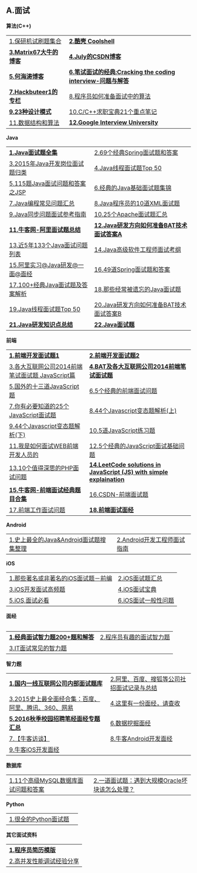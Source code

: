 <h2>A.面试</h2>

<strong>算法(C++)</strong>
<table>
  <tr>
    <td><a href="http://www.guolanzhe.com/?p=582#more-582">1.保研机试刷题集合</a></td>
    <td><a href="http://coolshell.cn/"><strong>2.酷壳&nbsp;Coolshell</strong></a></td>
  </tr>
  <tr>
    <td><a href="http://www.matrix67.com/blog/"><strong>3.Matrix67大牛的博客</strong></a></td>
    <td><a href="http://blog.csdn.net/v_JULY_v"><strong>4.July的CSDN博客</strong></a></td>
  </tr>
  <tr>
    <td><a href="http://zhedahht.blog.163.com/"><strong>5.何海涛博客</strong></a></td>
    <td><a href="http://www.hawstein.com/posts/ctci-solutions-contents.html"><strong>6.笔试面试的经典:Cracking the coding interview-问题与解答</strong></a></td>
  </tr>
  <tr>
    <td><a href="http://blog.csdn.net/hackbuteer1"><strong>7.Hackbuteer1的专栏</strong></a></td>
    <td><a href="http://bbs.jointforce.com/topic/16983">8.程序员如何准备面试中的算法</a></td>
  </tr>
  <tr>
    <td><a href="http://www.2cto.com//special/javamsh/"><strong>9.23种设计模式</strong></a></td>
    <td><a href="http://www.cnblogs.com/lanxuezaipiao/p/4127904.html">10.C/C++求职宝典21个重点笔记</a></td>
  </tr>
  <tr>
    <td><a href="https://github.com/hehe520/Data-structure-and-algorithm">11.数据结构和算法</a></td>
    <td><a href="https://github.com/jwasham/google-interview-university#google-interview-university"><Strong>12.Google Interview University</Strong></a></td>
  </tr>
</table>

<strong>Java</strong>
<table>
  <tr>
    <td><a href="http://blog.csdn.net/jackfrued/article/details/44921941"><strong>1.Java面试题全集</strong></a></td>
    <td><a href="http://developer.51cto.com/art/201605/510561.htm?utm_source=tuicool&amp;utm_medium=referral">2.69个经典Spring面试题和答案</a></td>
  </tr>
  <tr>
    <td><a href="http://www.codeceo.com/article/201-java-interview-qa.html">3.2015年Java开发岗位面试题归类</a></td>
    <td><a href="http://www.importnew.com/12773.html">4.Java线程面试题Top 50</a></td>
  </tr>
  <tr>
    <td><a href="http://www.zicheng.net/article/68.htm">5.115题Java面试问题和答案之JSP</a></td>
    <td><a href="http://www.codeceo.com/article/java-interview-question.html">6.经典的Java基础面试题集锦</a></td>
  </tr>
  <tr>
    <td><a href="http://www.codeceo.com/article/java-programming-tips.html">7.Java编程常见问题汇总</a></td>
    <td><a href="http://www.codeceo.com/article/10-xml-questions-java-programmer.html">8.Java程序员的10道XML面试题</a></td>
  </tr>
  <tr>
    <td><a href="http://www.codeceo.com/article/java-asy-interview.html">9.Java同步问题面试参考指南</a></td>
    <td><a href="http://www.codeceo.com/article/15-apache-interview-question.html">10.25个Apache面试题汇总</a></td>
  </tr>
  <tr>
    <td><a href="http://www.nowcoder.com/discuss/5949"><strong>11.牛客网-阿里面试题总结</strong></a></td>
    <td><a href="http://mp.weixin.qq.com/s?__biz=MzI0NjUxNTY5Nw==&mid=2247483720&idx=1&sn=62049558dd5bc0df04f28cd6555189fc&scene=1&srcid=08202rcrU3JiEoJ0TgIw5lGV#rd"><strong>12.Java研发方向如何准备BAT技术面试答案A</strong></a></td>
  </tr>
  <tr>
    <td><a href="http://www.codeceo.com/article/133-java-interview-5-years.html">13.近5年133个Java面试问题列表</a></td>
    <td><a href="http://www.codeceo.com/article/java-developer-interview-list.html">14.Java高级软件工程师面试考纲</a></td>
  </tr>
  <tr>
    <td><a href="https://my.oschina.net/hosee/blog/652410">15.阿里实习@Java研发@一面@面经</a></td>
    <td><a href="http://bbs.jointforce.com/topic/20501">16.49道Spring面试题和答案</a></td>
  </tr>
  <tr>
    <td><a href="http://www.nowcoder.com/discuss/2917">17.100+经典Java面试题及答案解析</a></td>
    <td><a href="http://www.codeceo.com/article/java-interview-forget.html">18.那些经常被遗忘的Java面试题</a></td>
  </tr>
  <tr>
    <td><a href="http://www.importnew.com/12773.html">19.Java线程面试题Top 50</a></td>
    <td><a href="http://www.nowcoder.com/discuss/6890">20.Java研发方向如何准备BAT技术面试答案B</a></td>
  </tr>
  <tr>
    <td><a href="https://github.com/it-interview/easy-job"><Strong>21.Java研发知识点总结</Strong></a></td>
    <td><a href="http://www.jfox.info/"><Strong>22.Java面试题</Strong></a></td>
  </tr>
</table>

<strong>前端</strong>
<table>
  <tr>
    <td><a href="https://github.com/markyun/My-blog/tree/master/Front-end-Developer-Questions/Questions-and-Answers?utm_source=ourjs.com"><strong>1.前端开发面试题1</strong></a></td>
    <td><a href="https://github.com/hawx1993/Front-end-Interview-questions"><strong>2.前端开发面试题2</strong></a></td>
  </tr>
  <tr>
    <td><a href="http://www.codeceo.com/article/2014-javascript-interview.html">3.各大互联网公司2014前端笔试面试题 JavaScript篇</a></td>
     <td><a href="http://www.cnblogs.com/coco1s/category/831730.html"><strong>4.BAT及各大互联网公司2014前端笔试面试题</strong></a></td>
  </tr>
  <tr>
    <td><a href="http://www.58maisui.com/2016/06/03/a-88/">5.国外的十三道JavaScript题</a></td>
    <td><a href="http://ourjs.com/detail/542152eb91e3afe823000004">6.5个经典的前端面试问题</a></td>
  </tr>
  <tr>
    <td><a href="http://www.open-open.com/lib/view/open1451796617120.html">7.你有必要知道的25个JavaScript面试题</a></td>
    <td><a href="https://segmentfault.com/a/1190000005681454">8.44个Javascript变态题解析(上)</a></td>
  </tr>
  <tr>
    <td><a href="https://segmentfault.com/a/1190000005682214">9.44个Javascript变态题解析(下)</a></td>
    <td><a href="http://www.spotty.com.cn/archives/99/">10.5道JavaScript练习题</a></td>
  </tr>
  <tr>
    <td><a href="http://www.techug.com/interviewing-a-front-end-developer">11.我是如何面试WEB前端开发人员的</a></td>
    <td><a href="http://www.codeceo.com/article/5-javascript-interview-question.html">12.5个经典的JavaScript面试基础问题</a></td>
  </tr>
  <tr>
    <td><a href="http://www.58maisui.com/2016/05/01/article-61/">13.10个值得深思的PHP面试问题</a></td>
     <td><a href="https://github.com/hanzichi/leetcode"><strong>14.LeetCode solutions in JavaScript (JS) with simple explaination</strong></a></td>
  </tr>
  <tr>
    <td><a href="http://www.nowcoder.com/ta/front-end-interview"><strong>15.牛客网-前端面试经典题目合集</strong></a></td>
    <td><a href="http://blog.csdn.net/kongjiea/article/details/46341575">16.CSDN-前端面试题</a></td>
  </tr>
  <tr>
    <td><a href="https://github.com/h5bp/Front-end-Developer-Interview-Questions/tree/master/Translations/Chinese">17.前端工作面试问题</a></td>
    <td><a href="https://github.com/EdgarLovesProgramming/FE-Learning"><Strong>18.前端面试面经</Strong></a></td>
  </tr>
</table>

<strong>Android</strong>
<table>
  <tr>
    <td><a href="http://blog.csdn.net/wdong_love_cl/article/details/52084720">1.史上最全的Java&amp;Android面试题搜集整理</a></td>
    <td><a href="http://www.diycode.cc/wiki/androidinterview">2.Android开发工程师面试指南</a></td>
  </tr>
  
</table>

<strong>iOS</strong>
<table>
  <tr>
    <td><a href="http://www.jianshu.com/p/8f16613861fa">1.那些著名或非著名的iOS面试题－前编</a></td>
    <td><a href="http://www.cocoachina.com/programmer/20151019/13746.html">2.iOS面试题汇总</a></td>
  </tr>
  <tr>
    <td><a href="http://www.58maisui.com/2016/05/04/article-98/">3.iOS开发面试高频题</a></td>
    <td><a href="http://www.henishuo.com/ios-interview-entrance/">4.iOS面试宝典</a></td>
  </tr>
  <tr>
    <td><a href="http://www.jianshu.com/p/5d2163640e26">5.iOS,面试必看</a></td>
    <td><a href="http://www.cocoachina.com/programmer/20160113/14976.html">6.iOS面试一般性问题</a></td>
  </tr>
<table>

<strong>面经</strong>
<table>
  <tr>
     <td><a href="http://blog.csdn.net/hilyoo/article/details/4445858"><strong>1.经典面试智力题200+题和解答</strong></a></td>
     <td><a href="http://blog.csdn.net/hackbuteer1/article/details/6726419">2.程序员有趣的面试智力题</a></td>
  </tr>
  <tr>
     <td><a href="http://www.iteye.com/topic/1138208">3.IT面试常见的智力题</a></td>
     <td></td>
  </tr>
</table>

<strong>智力题</strong>
<table>
    <tr>
      <td><a href="https://github.com/JackyAndroid/AndroidInterview-Q-A/blob/master/README-CN.md"><strong>1.国内一线互联网公司内部面试题库</strong></a></td>
      <td><a href="http://www.cnblogs.com/binyue/p/4015884.html">2.阿里、百度、搜狐等公司社招面试记录与总结</a></td>
    </tr>
    <tr>
       <td><a href="http://www.nowcoder.com/discuss/311?type=&amp;order=0&amp;pos=3&amp;page=?from=lt#userconsent#">3.2015史上最全面经合集：百度、阿里、腾讯、360、网易</a></td>
       <td><a href="http://blog.jobbole.com/103105/">4.这里有一份面经，请查收</a></td>
    </tr>
    <tr>
       <td><a href="http://www.nowcoder.com/discuss/12805?type=0&order=0&pos=6&page=1"><strong>5.2016秋季校园招聘笔经面经专题汇总</strong></a></td>
       <td><a href="https://github.com/wuping5719/MyCNBlogs/blob/master/Learning-Notes/InterviewExperience/DataMining.md">6.数据挖掘面经</a></td>
    </tr>
    <tr>
       <td><a href="http://www.nowcoder.com/discuss/15760?type=0&order=0&pos=2&page=2">7.【牛客访谈】</a></td>
       <td><a href="http://www.nowcoder.com/discuss/3244?type=0&order=0&pos=9&page=2">8.牛客Android开发面经</a></td>
    </tr>
    <tr>
       <td><a href="http://www.nowcoder.com/discuss/4484?type=0&order=0&pos=13&page=1">9.牛客iOS开发面经</a></td>
       <td></td>
    </tr>
</table>

<strong>数据库</strong>
<table>
  <tr>
    <td><a href="http://www.codeceo.com/article/11-mysql-interview-question.html">1.11个高级MySQL数据库面试问题和答案</a></td>
    <td><a href="http://www.58maisui.com/2016/05/22/a-4/">2.一道面试题：遇到大规模Oracle坏块该怎么处理？</a></td>
  </tr>
</table>

<strong>Python</strong>
<table>
  <tr>
    <td><a href="http://bbs.jointforce.com/topic/17240?f=jf_tg_zsjk">1.很全的Python面试题</a></td>
    <td></td>
  </tr>
</table>

<strong>其它面试资料</strong>
<table>
  <tr>
    <td><a href="https://github.com/geekcompany/ResumeSample"><strong>1.程序员简历模版</strong></a></td>
  </tr>
  <tr>
    <td><a href="https://zhuanlan.zhihu.com/p/21348220">2.高并发性能调试经验分享</a></td>
  </tr>
</table>
